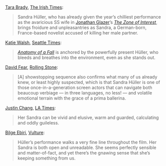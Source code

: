<!-- Sandra Hüller -->
[Tara Brady](https://www.irishtimes.com/author/tara-brady/), [The Irish Times](https://www.irishtimes.com/culture/film/review/2023/11/09/anatomy-of-a-fall-an-unlikeable-widow-goes-on-trial-in-a-fascinating-knotty-courtroom-thriller/):

> Sandra Hüller, who has already given the year’s chilliest performance as the avaricious SS wife in [Jonathan Glazer](/people/66728)’s [_The Zone of Interest_](/movies/467244), brings froidure and unpleasantries as Sandra, a German-born, France-based novelist accused of killing her male partner.

[Katie Walsh](https://twitter.com/katiewalshstx), [Seattle Times](https://www.seattletimes.com/entertainment/movies/review-marriage-on-trial-in-tightly-wound-drama-anatomy-of-a-fall/):

> [_Anatomy of a Fall_](/movies/915935) is anchored by the powerfully present Hüller, who bleeds and breathes into the environment, even as she stands out.

[David Fear](https://twitter.com/davidlfear), [Rolling Stone](https://www.rollingstone.com/tv-movies/tv-movie-reviews/anatomy-of-a-fall-review-sandra-huller-cannes-winner-1234836566/):

> [A] showstopping sequence also confirms what many of us already knew, or least highly suspected, which is that Sandra Hüller is one of those once-in-a-generation screen actors that can navigate both beaucoup verbiage — in three languages, no less! — and volatile emotional terrain with the grace of a prima ballerina.

[Justin Chang](https://twitter.com/JustinCChang), [LA Times](https://www.latimes.com/entertainment-arts/movies/story/2023-10-13/anatomy-of-a-fall-review-palme-dor-winner-sandra-huller-justine-triet):

> Her Sandra can be vivid and elusive, warm and guarded, calculating and oddly guileless.

[Bilge Ebiri](https://twitter.com/BilgeEbiri), [Vulture](https://www.vulture.com/article/film-review-justine-triets-cannes-winner-anatomy-of-a-fall.html):

> Hüller’s performance walks a very fine line throughout the film. Her Sandra is both open and unreadable. She seems perfectly sensible and matter-of-fact, and yet there’s the gnawing sense that she’s keeping something from us.
